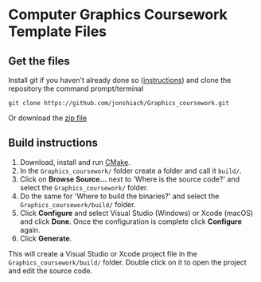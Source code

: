 # Computer Graphics Coursework Template Files

## Get the files

Install git if you haven't already done so ([instructions](https://github.com/git-guides/install-git)) and clone the repository the command prompt/terminal

```
git clone https://github.com/jonshiach/Graphics_coursework.git
```

Or download the [zip file](https://github.com/jonshiach/Graphics_coursework/zipball/master/)

## Build instructions

1. Download, install and run <a href="https://www.cmake.org" target="_blank">CMake</a>.
2. In the `Graphics_coursework/` folder create a folder and call it `build/`.
3. Click on **Browse Source...** next to 'Where is the source code?' and select the `Graphics_coursework/` folder.
4. Do the same for 'Where to build the binaries?' and select the `Graphics_coursework/build/` folder.
5. Click **Configure** and select Visual Studio (Windows) or Xcode (macOS) and click **Done**. Once the configuration is complete click **Configure** again.
6. Click **Generate**.

This will create a Visual Studio or Xcode project file in the `Graphics_coursework/build/` folder. Double click on it to open the project and edit the source code.

